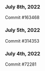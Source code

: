 ### July 8th, 2022

Commit #163468

### July 5th, 2022

Commit #314353


### July 4th, 2022

Commit #72281
